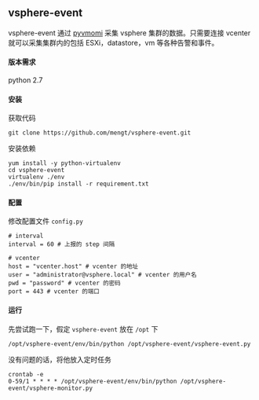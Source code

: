 ## vsphere-event
vsphere-event 通过 [pyvmomi](https://github.com/vmware/pyvmomi) 采集 vsphere 集群的数据。只需要连接 vcenter 就可以采集集群内的包括 ESXi，datastore，vm 等各种告警和事件。

#### 版本需求
python 2.7

#### 安装
获取代码
```
git clone https://github.com/mengt/vsphere-event.git
```
安装依赖
```
yum install -y python-virtualenv
cd vsphere-event
virtualenv ./env
./env/bin/pip install -r requirement.txt
```
#### 配置
修改配置文件 `config.py`
```
# interval
interval = 60 # 上报的 step 间隔

# vcenter
host = "vcenter.host" # vcenter 的地址
user = "administrator@vsphere.local" # vcenter 的用户名
pwd = "password" # vcenter 的密码
port = 443 # vcenter 的端口

```

#### 运行
先尝试跑一下，假定 `vsphere-event` 放在 `/opt` 下
```
/opt/vsphere-event/env/bin/python /opt/vsphere-event/vsphere-event.py
```
没有问题的话，将他放入定时任务
```
crontab -e
0-59/1 * * * * /opt/vsphere-event/env/bin/python /opt/vsphere-event/vsphere-monitor.py
```
